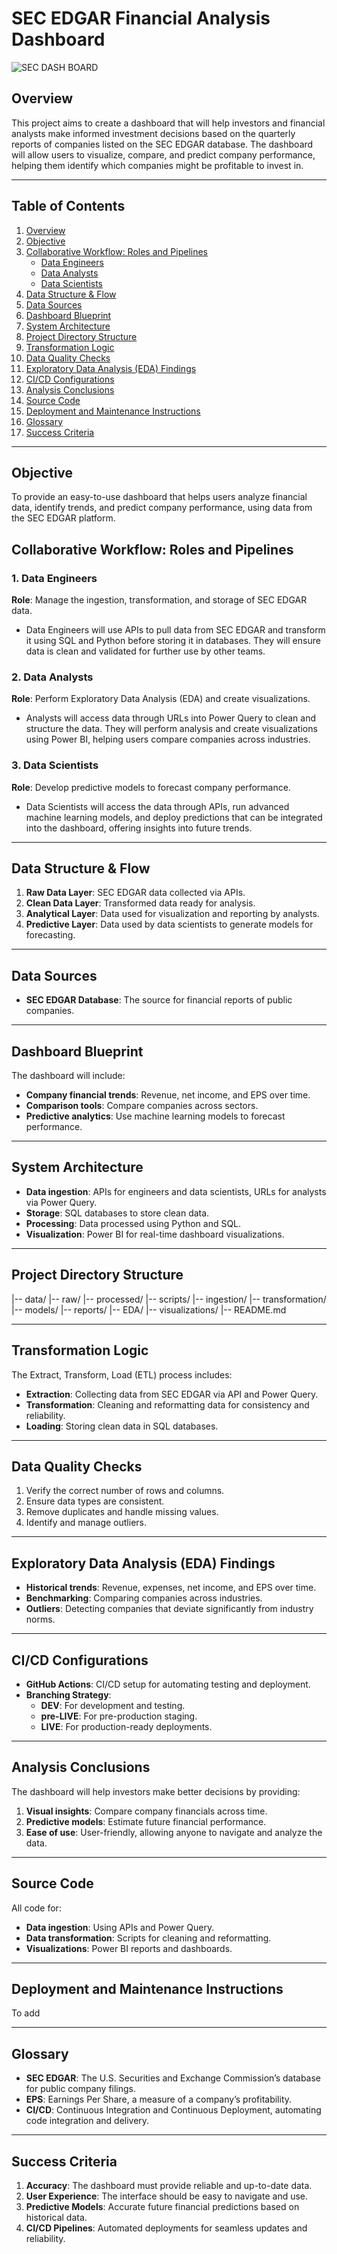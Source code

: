 # SEC EDGAR Financial Analysis Dashboard

![SEC DASH BOARD](Images/SEC2_Logo.png)


## Overview
This project aims to create a dashboard that will help investors and financial analysts make informed investment decisions based on the quarterly reports of companies listed on the SEC EDGAR database. The dashboard will allow users to visualize, compare, and predict company performance, helping them identify which companies might be profitable to invest in.

---

## Table of Contents
1. [Overview](#overview)
2. [Objective](#objective)
3. [Collaborative Workflow: Roles and Pipelines](#collaborative-workflow-roles-and-pipelines)
    - [Data Engineers](#data-engineers)
    - [Data Analysts](#data-analysts)
    - [Data Scientists](#data-scientists)
4. [Data Structure & Flow](#data-structure--flow)
5. [Data Sources](#data-sources)
6. [Dashboard Blueprint](#dashboard-blueprint)
7. [System Architecture](#system-architecture)
8. [Project Directory Structure](#project-directory-structure)
9. [Transformation Logic](#transformation-logic)
10. [Data Quality Checks](#data-quality-checks)
11. [Exploratory Data Analysis (EDA) Findings](#exploratory-data-analysis-eda-findings)
12. [CI/CD Configurations](#cicd-configurations)
13. [Analysis Conclusions](#analysis-conclusions)
14. [Source Code](#source-code)
15. [Deployment and Maintenance Instructions](#deployment-and-maintenance-instructions)
16. [Glossary](#glossary)
17. [Success Criteria](#success-criteria)

---

## Objective
To provide an easy-to-use dashboard that helps users analyze financial data, identify trends, and predict company performance, using data from the SEC EDGAR platform.

## Collaborative Workflow: Roles and Pipelines

### 1. **Data Engineers**
**Role**: Manage the ingestion, transformation, and storage of SEC EDGAR data.
- Data Engineers will use APIs to pull data from SEC EDGAR and transform it using SQL and Python before storing it in databases. They will ensure data is clean and validated for further use by other teams.

### 2. **Data Analysts**
**Role**: Perform Exploratory Data Analysis (EDA) and create visualizations.
- Analysts will access data through URLs into Power Query to clean and structure the data. They will perform analysis and create visualizations using Power BI, helping users compare companies across industries.

### 3. **Data Scientists**
**Role**: Develop predictive models to forecast company performance.
- Data Scientists will access the data through APIs, run advanced machine learning models, and deploy predictions that can be integrated into the dashboard, offering insights into future trends.

---

## Data Structure & Flow
1. **Raw Data Layer**: SEC EDGAR data collected via APIs.
2. **Clean Data Layer**: Transformed data ready for analysis.
3. **Analytical Layer**: Data used for visualization and reporting by analysts.
4. **Predictive Layer**: Data used by data scientists to generate models for forecasting.

---

## Data Sources
- **SEC EDGAR Database**: The source for financial reports of public companies.

---

## Dashboard Blueprint
The dashboard will include:
- **Company financial trends**: Revenue, net income, and EPS over time.
- **Comparison tools**: Compare companies across sectors.
- **Predictive analytics**: Use machine learning models to forecast performance.

---

## System Architecture
- **Data ingestion**: APIs for engineers and data scientists, URLs for analysts via Power Query.
- **Storage**: SQL databases to store clean data.
- **Processing**: Data processed using Python and SQL.
- **Visualization**: Power BI for real-time dashboard visualizations.

---

## Project Directory Structure
|-- data/ |-- raw/ |-- processed/ |-- scripts/ |-- ingestion/ |-- transformation/ |-- models/ |-- reports/ |-- EDA/ |-- visualizations/ |-- README.md


---

## Transformation Logic
The Extract, Transform, Load (ETL) process includes:
- **Extraction**: Collecting data from SEC EDGAR via API and Power Query.
- **Transformation**: Cleaning and reformatting data for consistency and reliability.
- **Loading**: Storing clean data in SQL databases.

---

## Data Quality Checks
1. Verify the correct number of rows and columns.
2. Ensure data types are consistent.
3. Remove duplicates and handle missing values.
4. Identify and manage outliers.

---

## Exploratory Data Analysis (EDA) Findings
- **Historical trends**: Revenue, expenses, net income, and EPS over time.
- **Benchmarking**: Comparing companies across industries.
- **Outliers**: Detecting companies that deviate significantly from industry norms.

---

## CI/CD Configurations
- **GitHub Actions**: CI/CD setup for automating testing and deployment.
- **Branching Strategy**:
    - **DEV**: For development and testing.
    - **pre-LIVE**: For pre-production staging.
    - **LIVE**: For production-ready deployments.

---

## Analysis Conclusions
The dashboard will help investors make better decisions by providing:
1. **Visual insights**: Compare company financials across time.
2. **Predictive models**: Estimate future financial performance.
3. **Ease of use**: User-friendly, allowing anyone to navigate and analyze the data.

---

## Source Code
All code for:
- **Data ingestion**: Using APIs and Power Query.
- **Data transformation**: Scripts for cleaning and reformatting.
- **Visualizations**: Power BI reports and dashboards.

---

## Deployment and Maintenance Instructions
To add

---

## Glossary
- **SEC EDGAR**: The U.S. Securities and Exchange Commission’s database for public company filings.
- **EPS**: Earnings Per Share, a measure of a company’s profitability.
- **CI/CD**: Continuous Integration and Continuous Deployment, automating code integration and delivery.

---

## Success Criteria
1. **Accuracy**: The dashboard must provide reliable and up-to-date data.
2. **User Experience**: The interface should be easy to navigate and use.
3. **Predictive Models**: Accurate future financial predictions based on historical data.
4. **CI/CD Pipelines**: Automated deployments for seamless updates and reliability.

